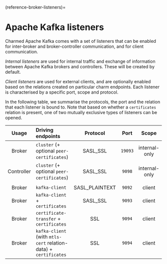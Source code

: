 (reference-broker-listeners)=
# Apache Kafka listeners

Charmed Apache Kafka comes with a set of listeners that can be enabled for
inter-broker and broker-controller communication, and for client communication. 

*Internal listeners* are used for internal traffic and exchange of information 
between Apache Kafka brokers and controllers. These will be created by default.

*Client listeners* are used for external clients, and are optionally enabled
based on the relations created on particular charm endpoints.
Each listener is characterised by a specific port, scope and protocol. 

In the following table, we summarise the protocols, the port and
the relation that each listener is bound to. Note that based on whether a `certificates`
relation is present, one of two mutually exclusive types of listeners can be 
opened. 

|    Usage   |                         Driving endpoints                        |    Protocol    |  Port   |     Scope     |
|:----------:|:-----------------------------------------------------------------|:--------------:|:-------:|:-------------:|
|   Broker   |               `cluster` (+ optional `peer-certificates`)         |    SASL_SSL    | `19093` | internal-only |
| Controller |               `cluster` (+ optional `peer-certificates`)         |    SASL_SSL    |  `9098` | internal-only |
|            |                                                                  |                |         |               |
|   Broker   |                          `kafka-client`                          | SASL_PLAINTEXT |  `9092` |     client    |
|   Broker   |                  `kafka-client` + `certificates`                 |    SASL_SSL    |  `9093` |     client    |
|   Broker   |              `certificate-transfer` + `certificates`             |       SSL      |  `9094` |     client    |
|   Broker   | `kafka-client` (with `mtls-cert` relation-data) + `certificates` |       SSL      |  `9094` |     client    |
